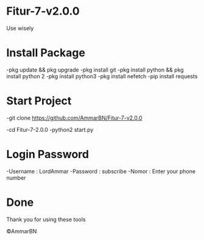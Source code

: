 # Fitur-7-v2.0.0
Use wisely

# Install Package
-pkg update && pkg upgrade
-pkg install git
-pkg install python && pkg install python 2
-pkg install python3
-pkg install nefetch
-pip install requests

# Start Project
-git clone https://github.com/AmmarBN/Fitur-7-v2.0.0

-cd Fitur-7-2.0.0
-python2 start.py

# Login Password
-Username : LordAmmar
-Password : subscribe
-Nomor : Enter your phone number

# Done

Thank you for using these tools

©AmmarBN




